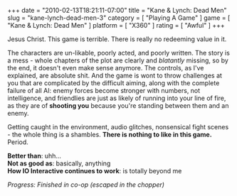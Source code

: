 +++
date = "2010-02-13T18:21:11-07:00"
title = "Kane & Lynch: Dead Men"
slug = "kane-lynch-dead-men-3"
category = [ "Playing A Game" ]
game = [ "Kane & Lynch: Dead Men" ]
platform = [ "X360" ]
rating = [ "Awful" ]
+++

Jesus Christ.  This game is terrible.  There is really no redeeming value in it.

The characters are un-likable, poorly acted, and poorly written.  The story is a mess - whole chapters of the plot are clearly and <i>blatantly</i> missing, so by the end, it doesn't even make sense anymore.  The controls, as I've explained, are absolute shit.  And the game is wont to throw challenges at you that are complicated by the difficult aiming, along with the complete failure of all AI: enemy forces become stronger with numbers, not intelligence, and friendlies are just as likely of running into your line of fire, as they are of <b>shooting you</b> because you're standing between them and an enemy.

Getting caught in the environment, audio glitches, nonsensical fight scenes - the whole thing is a shambles.  <b>There is nothing to like in this game.</b>  Period.

<b>Better than</b>: uhh...  
<b>Not as good as</b>: basically, anything  
<b>How IO Interactive continues to work</b>: is totally beyond me

<i>Progress: Finished in co-op (escaped in the chopper)</i>
